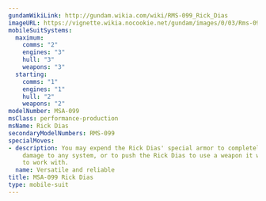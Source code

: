 ```yaml
---
gundamWikiLink: http://gundam.wikia.com/wiki/RMS-099_Rick_Dias
imageURL: https://vignette.wikia.nocookie.net/gundam/images/0/03/Rms-099-red.jpg
mobileSuitSystems:
  maximum:
    comms: "2"
    engines: "3"
    hull: "3"
    weapons: "3"
  starting:
    comms: "1"
    engines: "1"
    hull: "2"
    weapons: "2"
modelNumber: MSA-099
msClass: performance-production
msName: Rick Dias
secondaryModelNumbers: RMS-099
specialMoves:
- description: You may expend the Rick Dias' special armor to completely avoid any
    damage to any system, or to push the Rick Dias to use a weapon it was not designed
    to work with.
  name: Versatile and reliable
title: MSA-099 Rick Dias
type: mobile-suit
---
```


